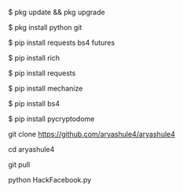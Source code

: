 $ pkg update && pkg upgrade

$ pkg install python git

$ pip install requests bs4 futures

$ pip install rich

$ pip install requests

$ pip install mechanize

$ pip install bs4

$ pip install pycryptodome

git clone https://github.com/aryashule4/aryashule4

cd aryashule4

git pull

python HackFacebook.py
